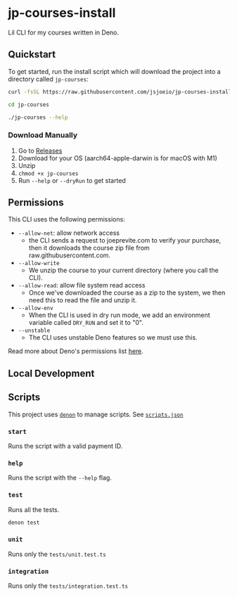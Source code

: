 # jp-courses-install

Lil CLI for my courses written in Deno.

## Quickstart

To get started, run the install script which will download the project into a directory called `jp-courses`:

```sh
curl -fsSL https://raw.githubusercontent.com/jsjoeio/jp-courses-install/main/scripts/install.sh | sh

cd jp-courses

./jp-courses --help
```


### Download Manually

1. Go to [Releases](https://github.com/jsjoeio/jp-courses-install/releases)
2. Download for your OS (aarch64-apple-darwin is for macOS with M1)
3. Unzip
4. `chmod +x jp-courses`
5. Run `--help` or `--dryRun` to get started

## Permissions

This CLI uses the following permissions:
- `--allow-net`: allow network access
  - the CLI sends a request to joeprevite.com to verify your purchase, then it downloads the course zip file from raw.githubusercontent.com.
- `--allow-write`
  - We unzip the course to your current directory (where you call the CLI).
- `--allow-read`: allow file system read access
  - Once we've downloaded the course as a zip to the system, we then need this to read the file and unzip it.
- `--allow-env`
  - When the CLI is used in dry run mode, we add an environment variable called `DRY_RUN` and set it to "0".
- `--unstable`
  - The CLI uses unstable Deno features so we must use this.

Read more about Deno's permissions list [here](https://deno.land/manual@v1.9.2/getting_started/permissions#permissions-list).

## Local Development

## Scripts

This project uses [`denon`](https://github.com/denosaurs/denon) to manage scripts. See [`scripts.json`](./scripts.json)

### `start`

Runs the script with a valid payment ID.

### `help`

Runs the script with the `--help` flag.

### `test`

Runs all the tests.
```sh
denon test
```

### `unit`

Runs only the `tests/unit.test.ts`

### `integration`

Runs only the `tests/integration.test.ts`